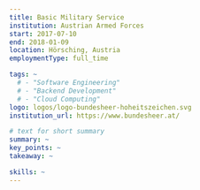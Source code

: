 ```yaml
---
title: Basic Military Service
institution: Austrian Armed Forces
start: 2017-07-10
end: 2018-01-09
location: Hörsching, Austria
employmentType: full_time

tags: ~
  # - "Software Engineering"
  # - "Backend Development"
  # - "Cloud Computing"
logo: logos/logo-bundesheer-hoheitszeichen.svg
institution_url: https://www.bundesheer.at/

# text for short summary
summary: ~
key_points: ~
takeaway: ~

skills: ~
---
```

